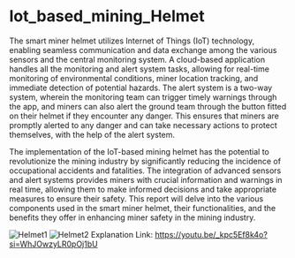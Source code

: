 # Iot_based_mining_Helmet

<p>The smart miner helmet utilizes Internet of Things (IoT) technology, enabling seamless communication and data exchange among the various sensors and the central monitoring system. A cloud-based application handles all the monitoring and alert system tasks, allowing for real-time monitoring of environmental conditions, miner location tracking, and immediate detection of potential hazards. The alert system is a two-way system, wherein the monitoring team can trigger timely warnings through the app, and miners can also alert the ground team through the button fitted on their helmet if they encounter any danger. This ensures that miners are promptly alerted to any danger and can take necessary actions to protect themselves, with the help of the alert system.

The implementation of the IoT-based mining helmet has the potential to revolutionize the mining industry by significantly reducing the incidence of occupational accidents and fatalities. The integration of advanced sensors and alert systems provides miners with crucial information and warnings in real time, allowing them to make informed decisions and take appropriate measures to ensure their safety. This report will delve into the various components used in the smart miner helmet, their functionalities, and the benefits they offer in enhancing miner safety in the mining industry.
</p>

![Helmet1](https://github.com/ipsit33/Iot_based_mining_Helmet/assets/85749577/c3ff0350-79c0-4073-a39d-0396fea276d6)
![Helmet2](https://github.com/ipsit33/Iot_based_mining_Helmet/assets/85749577/42ecd8c3-114f-4aac-a6f6-d9dbc7ee4380)
Explanation Link: https://youtu.be/_kpc5Ef8k4o?si=WhJOwzyLR0pOj1bU
